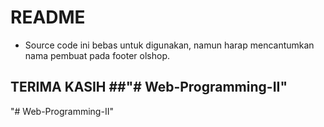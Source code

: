 # README #

* Source code ini bebas untuk digunakan, namun harap mencantumkan nama pembuat pada footer olshop.

## TERIMA KASIH ##"# Web-Programming-II" 
"# Web-Programming-II" 
